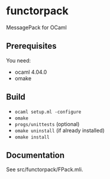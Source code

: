 # functorpack

MessagePack for OCaml

## Prerequisites

You need:
 - ocaml 4.04.0
 - omake

## Build

 - `ocaml setup.ml -configure`
 - `omake`
 - `progs/unittests`  (optional)
 - `omake uninstall` (if already installed)
 - `omake install`

## Documentation

See src/functorpack/FPack.mli.
